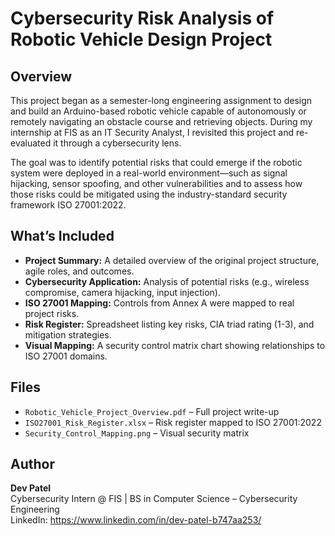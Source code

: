 # Cybersecurity Risk Analysis of Robotic Vehicle Design Project

## Overview
This project began as a semester-long engineering assignment to design and build an Arduino-based robotic vehicle capable of autonomously or remotely navigating an obstacle course and retrieving objects. During my internship at FIS as an IT Security Analyst, I revisited this project and re-evaluated it through a cybersecurity lens.

The goal was to identify potential risks that could emerge if the robotic system were deployed in a real-world environment—such as signal hijacking, sensor spoofing, and other vulnerabilities and to assess how those risks could be mitigated using the industry-standard security framework ISO 27001:2022.

## What’s Included
- **Project Summary:** A detailed overview of the original project structure, agile roles, and outcomes.
- **Cybersecurity Application:** Analysis of potential risks (e.g., wireless compromise, camera hijacking, input injection).
- **ISO 27001 Mapping:** Controls from Annex A were mapped to real project risks.
- **Risk Register:** Spreadsheet listing key risks, CIA triad rating (1-3), and mitigation strategies.
- **Visual Mapping:** A security control matrix chart showing relationships to ISO 27001 domains.

## Files
- `Robotic_Vehicle_Project_Overview.pdf` – Full project write-up
- `ISO27001_Risk_Register.xlsx` – Risk register mapped to ISO 27001:2022
- `Security_Control_Mapping.png` – Visual security matrix

## Author
**Dev Patel**  
Cybersecurity Intern @ FIS | BS in Computer Science – Cybersecurity Engineering  
LinkedIn: https://www.linkedin.com/in/dev-patel-b747aa253/ 
